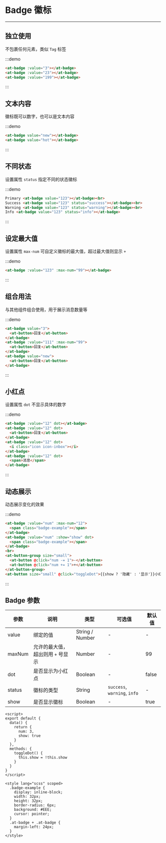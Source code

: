 
# Badge 徽标

----

## 独立使用

不包裹任何元素，类似 `Tag` 标签

:::demo
```html
<at-badge :value="3"></at-badge>
<at-badge :value="23"></at-badge>
<at-badge :value="199"></at-badge>
```
:::

## 文本内容

徽标既可以数字，也可以是文本内容

:::demo
```html
<at-badge value="new"></at-badge>
<at-badge value="hot"></at-badge>
```
:::

## 不同状态

设置属性 `status` 指定不同的状态徽标

:::demo
```html
Primary <at-badge value="123"></at-badge><br>
Success <at-badge value="123" status="success"></at-badge><br>
Warning <at-badge value="123" status="warning"></at-badge><br>
Info <at-badge value="123" status="info"></at-badge>
```
:::

## 设定最大值

设置属性 `max-num` 可自定义徽标的最大值，超过最大值则显示 `+`

:::demo
```html
<at-badge :value="123" :max-num="99"></at-badge>
```
:::

## 组合用法

与其他组件组合使用，用于展示消息数量等

:::demo
```html
<at-badge value="3">
  <at-button>回复</at-button>
</at-badge>
<at-badge :value="111" :max-num="99">
  <at-button>回复</at-button>
</at-badge>
<at-badge value="new">
  <at-button>回复</at-button>
</at-badge>
```
:::

## 小红点

设置属性 `dot` 不显示具体的数字

:::demo
```html
<at-badge :value="12" dot></at-badge>
<at-badge :value="12" dot>
  <at-button>回复</at-button>
</at-badge>
<at-badge :value="12" dot>
  <i class="icon icon-inbox"></i>
</at-badge>
<at-badge :value="12" dot>
  <span>消息</span>
</at-badge>
```
:::

## 动态展示

动态展示变化的效果

:::demo
```html
<at-badge :value="num" :max-num="12">
  <span class="badge-example"></span>
</at-badge>
<at-badge :value="num" :show="show" dot>
  <span class="badge-example"></span>
</at-badge>
<br>
<at-button-group size="small">
  <at-button @click="num -= 1">-</at-button>
  <at-button @click="num += 1">+</at-button>
</at-button-group>
<at-button size="small" @click="toggleDot">{{show ? '隐藏' : '显示'}}小红点</at-button>
```
:::

## Badge 参数

| 参数      | 说明          | 类型      | 可选值                           | 默认值  |
|---------- |-------------- |---------- |--------------------------------  |-------- |
| value | 绑定的值 | String / Number | - | - |
| maxNum | 允许的最大值，超出则用 `+` 号显示 | Number | - | 99 |
| dot | 是否显示为小红点 | Boolean | - | false |
| status | 徽标的类型 | String | `success`, `warning`, `info` | - |
| show | 是否显示徽标 | Boolean | - | true |

```
<script>
export default {
  data() {
    return {
      num: 3,
      show: true
    }
  },
  methods: {
    toggleDot() {
      this.show = !this.show
    }
  }
}
</script>

<style lang="scss" scoped>
  .badge-example {
    display: inline-block;
    width: 32px;
    height: 32px;
    border-radius: 6px;
    background: #EEE;
    cursor: pointer;
  }
  .at-badge + .at-badge {
    margin-left: 24px;
  }
</style>
```
